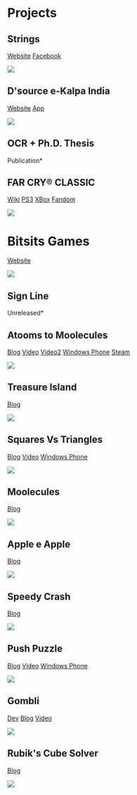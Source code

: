 # Projects

## Strings
[Website](http://dsource.in/tool/string-your-story/)
[Facebook](https://www.facebook.com/StringYourStory)

![](https://github.com/suvozit/About/raw/master/Projects/String%20Your%20Story.png)

## D'source e-Kalpa India
[Website](http://www.dsource.in/)
[App](https://play.google.com/store/apps/details?id=com.ekalpa.dsource)

![](https://github.com/suvozit/About/raw/master/Projects/Dsource.png)

## OCR + Ph.D. Thesis
Publication*

## FAR CRY® CLASSIC
[Wiki](https://en.wikipedia.org/wiki/Far_Cry_(video_game))
[PS3](https://www.playstation.com/en-us/games/far-cry-classic-ps3/)
[XBox](https://marketplace.xbox.com/en-us/Product/Far-Cry-Classic/66acd000-77fe-1000-9115-d8025841123e)
[Fandom](https://farcry.fandom.com/wiki/Far_Cry_Classic)

![](https://github.com/suvozit/About/raw/master/Projects/Far%20Cry.jpg)

# Bitsits Games
[Website](https://bitsits.blogspot.com)

![](https://github.com/suvozit/About/raw/master/Projects/Bitsits%20Games.png)

## Sign Line
Unreleased*

## Atooms to Moolecules
[Blog](https://suvozit.blogspot.com/2011/02/atooms-to-moolecule.html)
[Video](https://suvozit.blogspot.com/2010/10/atooms-to-moolecule-trailer.html)
[Video2](https://suvozit.blogspot.com/2011/02/atooms-to-moolecule-new-trailer.html)
[Windows Phone](https://suvozit.blogspot.com/2011/10/atooms-to-moolecule-in-marketplace.html)
[Steam](https://suvozit.blogspot.com/2012/06/atooms-to-moolecules-on-steam.html)

![](https://github.com/suvozit/About/raw/master/Projects/Atooms%20to%20Moolecules.png)

## Treasure Island
[Blog](https://suvozit.blogspot.com/2010/12/small-update-for-treasure-island.html)

![](https://github.com/suvozit/About/raw/master/Projects/Treasure%20Island.png)

## Squares Vs Triangles
[Blog](https://suvozit.blogspot.in/2010/12/squares-vs-triangles.html)
[Video](https://suvozit.blogspot.com/2011/02/squares-vs-triangles-trailer.html)
[Windows Phone](https://suvozit.blogspot.com/2011/05/squares-vs-triangles-in-marketplace.html)

![](https://github.com/suvozit/About/raw/master/Projects/Squares%20Vs%20Triangles.png)

## Moolecules
[Blog](https://suvozit.blogspot.com/2010/07/moolecule.html)

![](https://github.com/suvozit/About/raw/master/Projects/Moolecule.png)

## Apple e Apple
[Blog](https://suvozit.blogspot.com/2010/06/apple-e-apple.html)

![](https://github.com/suvozit/About/raw/master/Projects/Apple%20e%20Apple.png)

## Speedy Crash
[Blog](https://suvozit.blogspot.com/2010/05/speedy-crash.html)

![](https://github.com/suvozit/About/raw/master/Projects/Speedy%20Crash.png)

## Push Puzzle
[Blog](https://suvozit.blogspot.com/2010/04/push-puzzle.html)
[Video](https://suvozit.blogspot.com/2011/09/push-puzzle-trailer.html)
[Windows Phone](https://suvozit.blogspot.com/2011/04/push-puzzle-in-marketplace.html)

![](https://github.com/suvozit/About/raw/master/Projects/Push%20Puzzle.png)

## Gombli
[Dev](https://suvozit.blogspot.com/2010/03/gombli-first-view.html)
[Blog](https://suvozit.blogspot.com/2010/03/gombli.html)
[Video](https://suvozit.blogspot.com/2011/08/gombli-demo.html)

![](https://github.com/suvozit/About/raw/master/Projects/Gombli.png)

## Rubik's Cube Solver
[Blog](https://suvozit.blogspot.com/2011/06/rubiks-cube-solver.html)

![](https://github.com/suvozit/About/raw/master/Projects/Rubiks%20Cube.png)
